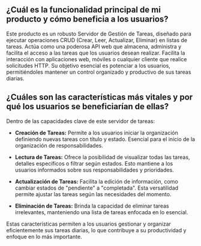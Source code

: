 ## ¿Cuál es la funcionalidad principal de mi producto y cómo beneficia a los usuarios?

Este producto es un robusto Servidor de Gestión de Tareas, diseñado para ejecutar operaciones CRUD (Crear, Leer, Actualizar, Eliminar) en listas de tareas. Actúa como una poderosa API web que almacena, administra y facilita el acceso a las tareas que los usuarios desean realizar. Facilita la interacción con aplicaciones web, móviles o cualquier cliente que realice solicitudes HTTP. Su objetivo esencial es potenciar a los usuarios, permitiéndoles mantener un control organizado y productivo de sus tareas diarias.

## ¿Cuáles son las características más vitales y por qué los usuarios se beneficiarían de ellas?

Dentro de las capacidades clave de este servidor de tareas:

- **Creación de Tareas:** Permite a los usuarios iniciar la organización definiendo nuevas tareas con título y estado. Esencial para el inicio de la organización de responsabilidades.

- **Lectura de Tareas:** Ofrece la posibilidad de visualizar todas las tareas, detalles específicos o filtrar según estados. Esto mantiene a los usuarios informados sobre sus responsabilidades y prioridades.

- **Actualización de Tareas:** Facilita la edición de información, como cambiar estados de "pendiente" a "completada". Esta versatilidad permite ajustar las tareas según las necesidades del momento.

- **Eliminación de Tareas:** Brinda la capacidad de eliminar tareas irrelevantes, manteniendo una lista de tareas enfocada en lo esencial.

Estas características permiten a los usuarios gestionar y organizar eficientemente sus tareas diarias, lo que contribuye a su productividad y enfoque en lo más importante.